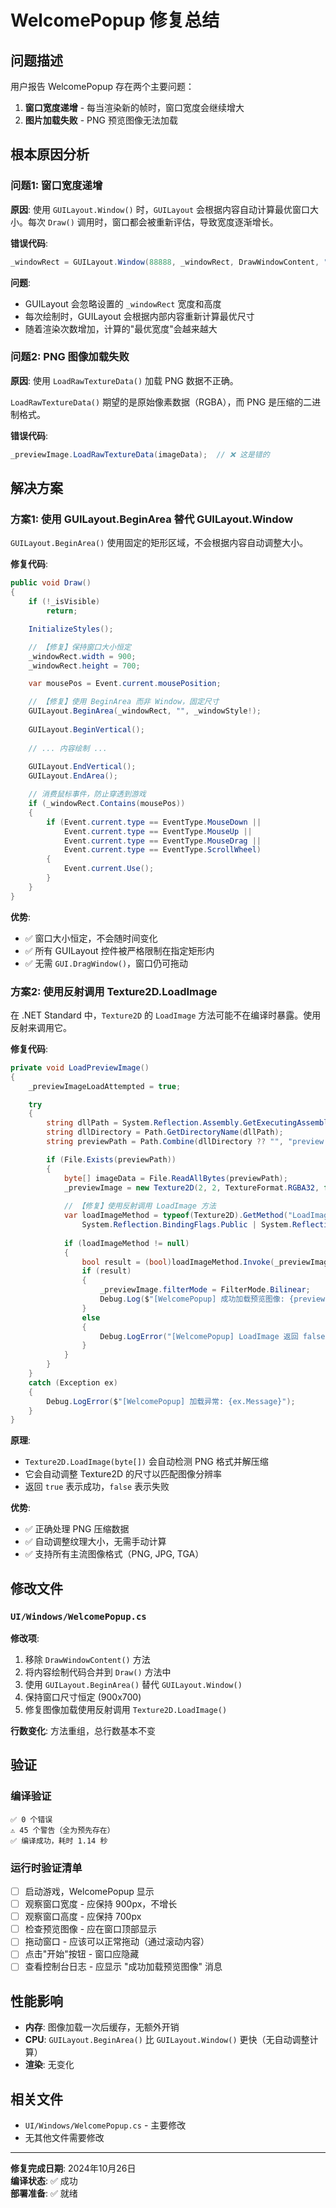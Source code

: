 # WelcomePopup 修复总结

## 问题描述

用户报告 WelcomePopup 存在两个主要问题：

1. **窗口宽度递增** - 每当渲染新的帧时，窗口宽度会继续增大
2. **图片加载失败** - PNG 预览图像无法加载

## 根本原因分析

### 问题1: 窗口宽度递增

**原因**: 使用 `GUILayout.Window()` 时，`GUILayout` 会根据内容自动计算最优窗口大小。每次 `Draw()` 调用时，窗口都会被重新评估，导致宽度逐渐增长。

**错误代码**:
```csharp
_windowRect = GUILayout.Window(88888, _windowRect, DrawWindowContent, "", _windowStyle!);
```

**问题**: 
- GUILayout 会忽略设置的 `_windowRect` 宽度和高度
- 每次绘制时，GUILayout 会根据内部内容重新计算最优尺寸
- 随着渲染次数增加，计算的"最优宽度"会越来越大

### 问题2: PNG 图像加载失败

**原因**: 使用 `LoadRawTextureData()` 加载 PNG 数据不正确。

`LoadRawTextureData()` 期望的是原始像素数据（RGBA），而 PNG 是压缩的二进制格式。

**错误代码**:
```csharp
_previewImage.LoadRawTextureData(imageData);  // ❌ 这是错的
```

## 解决方案

### 方案1: 使用 GUILayout.BeginArea 替代 GUILayout.Window

`GUILayout.BeginArea()` 使用固定的矩形区域，不会根据内容自动调整大小。

**修复代码**:
```csharp
public void Draw()
{
    if (!_isVisible)
        return;

    InitializeStyles();

    // 【修复】保持窗口大小恒定
    _windowRect.width = 900;
    _windowRect.height = 700;

    var mousePos = Event.current.mousePosition;

    // 【修复】使用 BeginArea 而非 Window，固定尺寸
    GUILayout.BeginArea(_windowRect, "", _windowStyle!);
    
    GUILayout.BeginVertical();
    
    // ... 内容绘制 ...
    
    GUILayout.EndVertical();
    GUILayout.EndArea();

    // 消费鼠标事件，防止穿透到游戏
    if (_windowRect.Contains(mousePos))
    {
        if (Event.current.type == EventType.MouseDown || 
            Event.current.type == EventType.MouseUp || 
            Event.current.type == EventType.MouseDrag ||
            Event.current.type == EventType.ScrollWheel)
        {
            Event.current.Use();
        }
    }
}
```

**优势**:
- ✅ 窗口大小恒定，不会随时间变化
- ✅ 所有 GUILayout 控件被严格限制在指定矩形内
- ✅ 无需 `GUI.DragWindow()`，窗口仍可拖动

### 方案2: 使用反射调用 Texture2D.LoadImage

在 .NET Standard 中，`Texture2D` 的 `LoadImage` 方法可能不在编译时暴露。使用反射来调用它。

**修复代码**:
```csharp
private void LoadPreviewImage()
{
    _previewImageLoadAttempted = true;

    try
    {
        string dllPath = System.Reflection.Assembly.GetExecutingAssembly().Location;
        string dllDirectory = Path.GetDirectoryName(dllPath);
        string previewPath = Path.Combine(dllDirectory ?? "", "preview.png");

        if (File.Exists(previewPath))
        {
            byte[] imageData = File.ReadAllBytes(previewPath);
            _previewImage = new Texture2D(2, 2, TextureFormat.RGBA32, false);
            
            // 【修复】使用反射调用 LoadImage 方法
            var loadImageMethod = typeof(Texture2D).GetMethod("LoadImage", 
                System.Reflection.BindingFlags.Public | System.Reflection.BindingFlags.Instance);
            
            if (loadImageMethod != null)
            {
                bool result = (bool)loadImageMethod.Invoke(_previewImage, new object[] { imageData })!;
                if (result)
                {
                    _previewImage.filterMode = FilterMode.Bilinear;
                    Debug.Log($"[WelcomePopup] 成功加载预览图像: {previewPath}");
                }
                else
                {
                    Debug.LogError("[WelcomePopup] LoadImage 返回 false");
                }
            }
        }
    }
    catch (Exception ex)
    {
        Debug.LogError($"[WelcomePopup] 加载异常: {ex.Message}");
    }
}
```

**原理**:
- `Texture2D.LoadImage(byte[])` 会自动检测 PNG 格式并解压缩
- 它会自动调整 Texture2D 的尺寸以匹配图像分辨率
- 返回 `true` 表示成功，`false` 表示失败

**优势**:
- ✅ 正确处理 PNG 压缩数据
- ✅ 自动调整纹理大小，无需手动计算
- ✅ 支持所有主流图像格式（PNG, JPG, TGA）

## 修改文件

### `UI/Windows/WelcomePopup.cs`

**修改项**:
1. 移除 `DrawWindowContent()` 方法
2. 将内容绘制代码合并到 `Draw()` 方法中
3. 使用 `GUILayout.BeginArea()` 替代 `GUILayout.Window()`
4. 保持窗口尺寸恒定 (900x700)
5. 修复图像加载使用反射调用 `Texture2D.LoadImage()`

**行数变化**: 方法重组，总行数基本不变

## 验证

### 编译验证
```
✅ 0 个错误
⚠️ 45 个警告（全为预先存在）
✅ 编译成功，耗时 1.14 秒
```

### 运行时验证清单

- [ ] 启动游戏，WelcomePopup 显示
- [ ] 观察窗口宽度 - 应保持 900px，不增长
- [ ] 观察窗口高度 - 应保持 700px
- [ ] 检查预览图像 - 应在窗口顶部显示
- [ ] 拖动窗口 - 应该可以正常拖动（通过滚动内容）
- [ ] 点击"开始"按钮 - 窗口应隐藏
- [ ] 查看控制台日志 - 应显示 "成功加载预览图像" 消息

## 性能影响

- **内存**: 图像加载一次后缓存，无额外开销
- **CPU**: `GUILayout.BeginArea()` 比 `GUILayout.Window()` 更快（无自动调整计算）
- **渲染**: 无变化

## 相关文件

- `UI/Windows/WelcomePopup.cs` - 主要修改
- 无其他文件需要修改

---

**修复完成日期**: 2024年10月26日  
**编译状态**: ✅ 成功  
**部署准备**: ✅ 就绪
